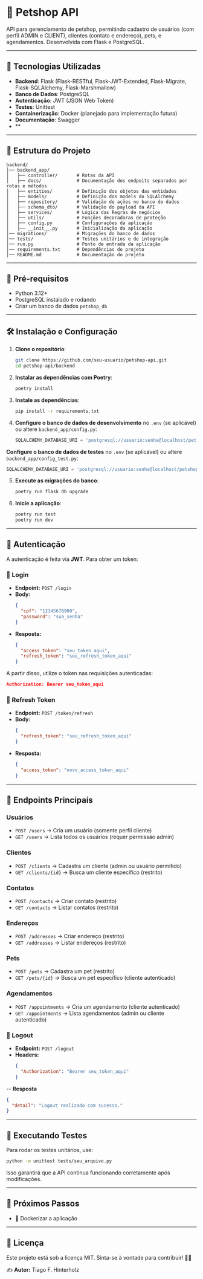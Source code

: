 # 🐾 Petshop API

API para gerenciamento de petshop, permitindo cadastro de usuários (com perfil ADMIN e CLIENT), clientes (contato e endereço), pets, e agendamentos. Desenvolvida com Flask e PostgreSQL.

---

## 🚀 Tecnologias Utilizadas

- **Backend**: Flask (Flask-RESTful, Flask-JWT-Extended, Flask-Migrate, Flask-SQLAlchemy, Flask-Marshmallow)
- **Banco de Dados**: PostgreSQL
- **Autenticação**: JWT (JSON Web Token)
- **Testes**: Unittest
- **Containerização**: Docker (planejado para implementação futura)
- **Documentação**: Swagger
- **
---

## 📂 Estrutura do Projeto

```
backend/
│── backend_app/
│   ├── controller/       # Rotas da API
│   ├── docs/             # Documentação dos endpoits separados por rotas e métodos
│   ├── entities/         # Definição dos objetos das entidades
│   ├── models/           # Definição dos models do SQLAlchemy
│   ├── repository/       # Validação de ações no banco de dados
│   ├── schema_dto/       # Validação do payload da API
│   ├── services/         # Lógica das Regras de negócios
│   ├── utils/            # Funções decoradoras de proteção
│   ├── config.py         # Configurações da aplicação
│   ├── __init__.py       # Inicialização da aplicação
│── migrations/           # Migrações do banco de dados
│── tests/                # Testes unitários e de integração
│── run.py                # Ponto de entrada da aplicação
│── requirements.txt      # Dependências do projeto
│── README.md             # Documentação do projeto
```

---

## 📌 Pré-requisitos

- Python 3.12+
- PostgreSQL instalado e rodando
- Criar um banco de dados `petshop_db`

---

## 🛠️ Instalação e Configuração

1. **Clone o repositório**:
   ```bash
   git clone https://github.com/seu-usuario/petshop-api.git
   cd petshop-api/backend
   
   ```

2. **Instalar as dependências com Poetry**:
   ```bash
   poetry install
   ```

3. **Instale as dependências**:
   ```bash
   pip install -r requirements.txt
   ```

4. **Configure o banco de dados de desenvolvimento** no `.env` (se aplicável) ou altere `backend_app/config.py`:
   ```python
   SQLALCHEMY_DATABASE_URI = 'postgresql://usuario:senha@localhost/petshop_db'
   ```
  **Configure o banco de dados de testes** no `.env` (se aplicável) ou altere `backend_app/config_test.py`:
   ```python
   SQLALCHEMY_DATABASE_URI = 'postgresql://usuario:senha@localhost/petshop_test'
   ```

5. **Execute as migrações do banco**:
   ```bash
   poetry run flask db upgrade
   ```

6. **Inicie a aplicação**:
   ```bash
   poetry run test
   poetry run dev
   ```

---

## 🔑 Autenticação

A autenticação é feita via **JWT**. Para obter um token:

### **📌 Login**
- **Endpoint:** `POST /login`
- **Body:**
  ```json
  {
    "cpf": "12345678900",
    "password": "sua_senha"
  }
  ```
- **Resposta:**
  ```json
  {
    "access_token": "seu_token_aqui",
    "refresh_token": "seu_refresh_token_aqui"
  }
  ```

A partir disso, utilize o token nas requisições autenticadas:
```json
Authorization: Bearer seu_token_aqui
```

### **🔄 Refresh Token**
- **Endpoint:** `POST /token/refresh`
- **Body:**
  ```json
  {
    "refresh_token": "seu_refresh_token_aqui"
  }
  ```
- **Resposta:**
  ```json
  {
    "access_token": "novo_access_token_aqui"
  }
  ```
---

## 📌 Endpoints Principais

### **Usuários**
- `POST /users` → Cria um usuário (somente perfil cliente)
- `GET /users` → Lista todos os usuários (requer permissão admin)

### **Clientes**
- `POST /clients` → Cadastra um cliente (admin ou usuário permitido)
- `GET /clients/{id}` → Busca um cliente específico (restrito)

### **Contatos**
- `POST /contacts` → Criar contato (restrito)
- `GET /contacts` → Listar contatos (restrito)

### **Endereços**
- `POST /addresses` → Criar endereço (restrito)
- `GET /addresses` → Listar endereços (restrito)

### **Pets**
- `POST /pets` → Cadastra um pet (restrito)
- `GET /pets/{id}` → Busca um pet específico (cliente autenticado)

### **Agendamentos**
- `POST /appointments` → Cria um agendamento (cliente autenticado)
- `GET /appointments` → Lista agendamentos (admin ou cliente autenticado)

### **🚪 Logout**
- **Endpoint:** `POST /logout`
- **Headers:**
  ```json
  {
    "Authorization": "Bearer seu_token_aqui"
  }

-- **Resposta**
  ```json
  {
    "detail": "Logout realizado com sucesso."
  }
```
---

## 🧪 Executando Testes

Para rodar os testes unitários, use:
```bash
python -m unittest tests/seu_arquivo.py
```

Isso garantirá que a API continua funcionando corretamente após modificações.

---

## 🚀 Próximos Passos

- 📌 Dockerizar a aplicação

---

## 📜 Licença

Este projeto está sob a licença MIT. Sinta-se à vontade para contribuir! 🐶🐱


✍️ **Autor:** Tiago F. Hinterholz